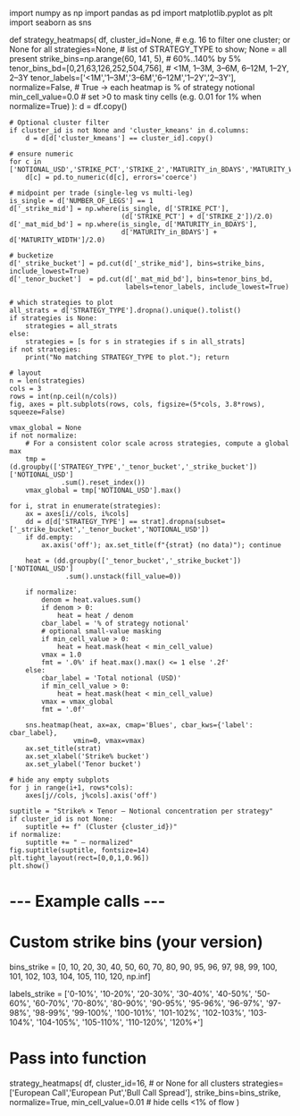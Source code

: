 import numpy as np
import pandas as pd
import matplotlib.pyplot as plt
import seaborn as sns

def strategy_heatmaps(
    df,
    cluster_id=None,                 # e.g. 16 to filter one cluster; or None for all
    strategies=None,                 # list of STRATEGY_TYPE to show; None = all present
    strike_bins=np.arange(60, 141, 5),          # 60%..140% by 5%
    tenor_bins_bd=[0,21,63,126,252,504,756],    # <1M, 1–3M, 3–6M, 6–12M, 1–2Y, 2–3Y
    tenor_labels=['<1M','1–3M','3–6M','6–12M','1–2Y','2–3Y'],
    normalize=False,                 # True → each heatmap is % of strategy notional
    min_cell_value=0.0               # set >0 to mask tiny cells (e.g. 0.01 for 1% when normalize=True)
):
    d = df.copy()

    # Optional cluster filter
    if cluster_id is not None and 'cluster_kmeans' in d.columns:
        d = d[d['cluster_kmeans'] == cluster_id].copy()

    # ensure numeric
    for c in ['NOTIONAL_USD','STRIKE_PCT','STRIKE_2','MATURITY_in_BDAYS','MATURITY_WIDTH']:
        d[c] = pd.to_numeric(d[c], errors='coerce')

    # midpoint per trade (single-leg vs multi-leg)
    is_single = d['NUMBER_OF_LEGS'] == 1
    d['_strike_mid'] = np.where(is_single, d['STRIKE_PCT'],
                                (d['STRIKE_PCT'] + d['STRIKE_2'])/2.0)
    d['_mat_mid_bd'] = np.where(is_single, d['MATURITY_in_BDAYS'],
                                d['MATURITY_in_BDAYS'] + d['MATURITY_WIDTH']/2.0)

    # bucketize
    d['_strike_bucket'] = pd.cut(d['_strike_mid'], bins=strike_bins, include_lowest=True)
    d['_tenor_bucket']  = pd.cut(d['_mat_mid_bd'], bins=tenor_bins_bd,
                                 labels=tenor_labels, include_lowest=True)

    # which strategies to plot
    all_strats = d['STRATEGY_TYPE'].dropna().unique().tolist()
    if strategies is None:
        strategies = all_strats
    else:
        strategies = [s for s in strategies if s in all_strats]
    if not strategies:
        print("No matching STRATEGY_TYPE to plot."); return

    # layout
    n = len(strategies)
    cols = 3
    rows = int(np.ceil(n/cols))
    fig, axes = plt.subplots(rows, cols, figsize=(5*cols, 3.8*rows), squeeze=False)

    vmax_global = None
    if not normalize:
        # For a consistent color scale across strategies, compute a global max
        tmp = (d.groupby(['STRATEGY_TYPE','_tenor_bucket','_strike_bucket'])['NOTIONAL_USD']
                 .sum().reset_index())
        vmax_global = tmp['NOTIONAL_USD'].max()

    for i, strat in enumerate(strategies):
        ax = axes[i//cols, i%cols]
        dd = d[d['STRATEGY_TYPE'] == strat].dropna(subset=['_strike_bucket','_tenor_bucket','NOTIONAL_USD'])
        if dd.empty:
            ax.axis('off'); ax.set_title(f"{strat} (no data)"); continue

        heat = (dd.groupby(['_tenor_bucket','_strike_bucket'])['NOTIONAL_USD']
                  .sum().unstack(fill_value=0))

        if normalize:
            denom = heat.values.sum()
            if denom > 0:
                heat = heat / denom
            cbar_label = '% of strategy notional'
            # optional small-value masking
            if min_cell_value > 0:
                heat = heat.mask(heat < min_cell_value)
            vmax = 1.0
            fmt = '.0%' if heat.max().max() <= 1 else '.2f'
        else:
            cbar_label = 'Total notional (USD)'
            if min_cell_value > 0:
                heat = heat.mask(heat < min_cell_value)
            vmax = vmax_global
            fmt = '.0f'

        sns.heatmap(heat, ax=ax, cmap='Blues', cbar_kws={'label': cbar_label},
                    vmin=0, vmax=vmax)
        ax.set_title(strat)
        ax.set_xlabel('Strike% bucket')
        ax.set_ylabel('Tenor bucket')

    # hide any empty subplots
    for j in range(i+1, rows*cols):
        axes[j//cols, j%cols].axis('off')

    suptitle = "Strike% × Tenor – Notional concentration per strategy"
    if cluster_id is not None:
        suptitle += f" (Cluster {cluster_id})"
    if normalize:
        suptitle += " – normalized"
    fig.suptitle(suptitle, fontsize=14)
    plt.tight_layout(rect=[0,0,1,0.96])
    plt.show()

# --- Example calls ---
# Custom strike bins (your version)
bins_strike = [0, 10, 20, 30, 40, 50, 60, 70, 80, 90, 95, 96, 97, 98, 99, 100,
               101, 102, 103, 104, 105, 110, 120, np.inf]

labels_strike = ['0-10%', '10-20%', '20-30%', '30-40%', '40-50%', '50-60%',
                 '60-70%', '70-80%', '80-90%', '90-95%',
                 '95-96%', '96-97%', '97-98%', '98-99%',
                 '99-100%', '100-101%', '101-102%', '102-103%',
                 '103-104%', '104-105%', '105-110%', '110-120%', '120%+']

# Pass into function
strategy_heatmaps(
    df,
    cluster_id=16,                             # or None for all clusters
    strategies=['European Call','European Put','Bull Call Spread'],
    strike_bins=bins_strike,
    normalize=True,
    min_cell_value=0.01                        # hide cells <1% of flow
)
